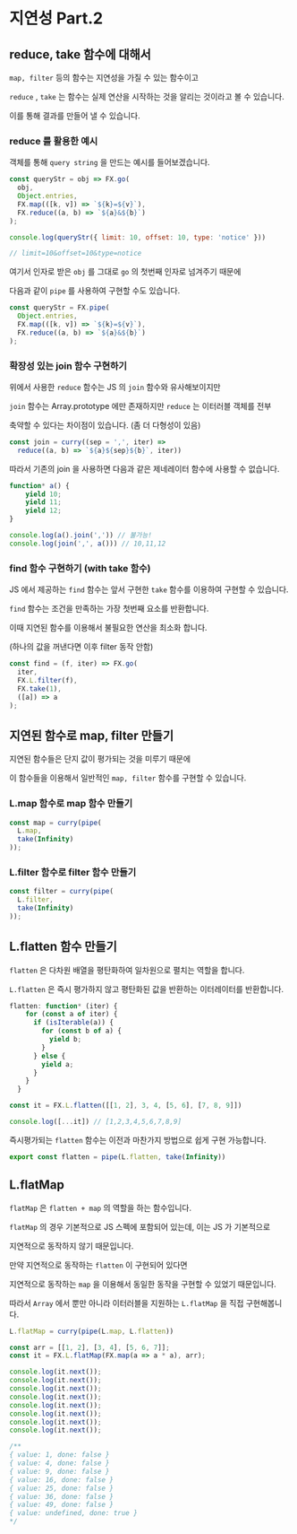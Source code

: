 # 지연성 Part.2

## reduce, take 함수에 대해서

`map, filter` 등의 함수는 지연성을 가질 수 있는 함수이고 

`reduce` , `take` 는 함수는 실제 연산을 시작하는 것을 알리는 것이라고 볼 수 있습니다.

이를 통해 결과를 만들어 낼 수 있습니다.

### reduce 를 활용한 예시

객체를 통해 `query string` 을 만드는 예시를 들어보겠습니다.

```jsx
const queryStr = obj => FX.go(
  obj,
  Object.entries,
  FX.map(([k, v]) => `${k}=${v}`),
  FX.reduce((a, b) => `${a}&${b}`)
);

console.log(queryStr({ limit: 10, offset: 10, type: 'notice' }))

// limit=10&offset=10&type=notice
```

여기서 인자로 받은 `obj` 를 그대로 `go` 의 첫번째 인자로 넘겨주기 때문에

다음과 같이 `pipe` 를 사용하여 구현할 수도 있습니다.

```jsx
const queryStr = FX.pipe(
  Object.entries,
  FX.map(([k, v]) => `${k}=${v}`),
  FX.reduce((a, b) => `${a}&${b}`)
);
```

### 확장성 있는 join 함수 구현하기

위에서 사용한 `reduce` 함수는 JS 의 `join` 함수와 유사해보이지만

`join` 함수는 Array.prototype 에만 존재하지만 `reduce` 는 이터러블 객체를 전부

축약할 수 있다는 차이점이 있습니다. (좀 더 다형성이 있음)

```jsx
const join = curry((sep = ',', iter) => 
  reduce((a, b) => `${a}${sep}${b}`, iter))
```

따라서 기존의 join 을 사용하면 다음과 같은 제네레이터 함수에 사용할 수 없습니다.

```jsx
function* a() {
	yield 10;
	yield 11;
	yield 12;
}

console.log(a().join(',')) // 불가능!
console.log(join(',', a())) // 10,11,12
```

### find 함수 구현하기 (with take 함수)

JS 에서 제공하는 `find`  함수는 앞서 구현한 `take` 함수를 이용하여 구현할 수 있습니다.

`find` 함수는 조건을 만족하는 가장 첫번째 요소를 반환합니다.

이때 지연된 함수를 이용해서 불필요한 연산을 최소화 합니다.

(하나의 값을 꺼낸다면 이후 filter 동작 안함)

```jsx
const find = (f, iter) => FX.go(
  iter,
  FX.L.filter(f),
  FX.take(1),
  ([a]) => a
);
```

## 지연된 함수로 map, filter 만들기

지연된 함수들은 단지 값이 평가되는 것을 미루기 때문에

이 함수들을 이용해서 일반적인 `map, filter` 함수를 구현할 수 있습니다.

### L.map 함수로 map 함수 만들기

```jsx
const map = curry(pipe(
  L.map,
  take(Infinity)
));
```

### L.filter 함수로 filter 함수 만들기

```jsx
const filter = curry(pipe(
  L.filter,
  take(Infinity)
));
```

## L.flatten 함수 만들기

`flatten` 은 다차원 배열을 평탄화하여 일차원으로 펼치는 역할을 합니다.

`L.flatten` 은 즉시 평가하지 않고 평탄화된 값을 반환하는 이터레이터를 반환합니다.

```jsx
flatten: function* (iter) {
    for (const a of iter) {
      if (isIterable(a)) {
        for (const b of a) {
          yield b;
        }
      } else {
        yield a;
      }
    }
  }

const it = FX.L.flatten([[1, 2], 3, 4, [5, 6], [7, 8, 9]])

console.log([...it]) // [1,2,3,4,5,6,7,8,9]
```

즉시평가되는 `flatten` 함수는 이전과 마찬가지 방법으로 쉽게 구현 가능합니다.

```jsx
export const flatten = pipe(L.flatten, take(Infinity))
```

## L.flatMap

`flatMap` 은 `flatten + map` 의 역할을 하는 함수입니다.

`flatMap` 의 경우 기본적으로 JS 스펙에 포함되어 있는데, 이는 JS 가 기본적으로

지연적으로 동작하지 않기 때문입니다.

만약 지연적으로 동작하는 `flatten` 이 구현되어 있다면 

지연적으로 동작하는 `map` 을 이용해서 동일한 동작을 구현할 수 있었기 때문입니다.

따라서 `Array` 에서 뿐만 아니라 이터러블을 지원하는 `L.flatMap` 을 직접 구현해봅니다.

```jsx
L.flatMap = curry(pipe(L.map, L.flatten))

const arr = [[1, 2], [3, 4], [5, 6, 7]];
const it = FX.L.flatMap(FX.map(a => a * a), arr);

console.log(it.next());
console.log(it.next());
console.log(it.next());
console.log(it.next());
console.log(it.next());
console.log(it.next());
console.log(it.next());
console.log(it.next());

/**
{ value: 1, done: false }
{ value: 4, done: false }
{ value: 9, done: false }
{ value: 16, done: false }
{ value: 25, done: false }
{ value: 36, done: false }
{ value: 49, done: false }
{ value: undefined, done: true }
*/
```

